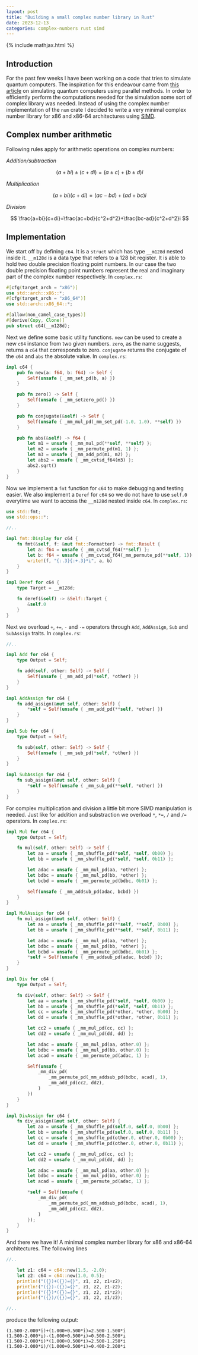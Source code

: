 ```yaml
---
layout: post
title: "Building a small complex number library in Rust"
date: 2023-12-13
categories: complex-numbers rust simd
---
```


{% include mathjax.html %}

## Introduction

For the past few weeks I have been working on a code that tries to simulate quantum computers. The inspiration for this endeavour came from [this article](https://arxiv.org/abs/1805.00988) on simulating quantum computers using parallel methods. In order to efficiently perform the computations needed for the simulation some sort of complex library was needed. Instead of using the complex number implementation of the `num` crate I decided to write a very minimal complex number library for x86 and x86-64 architectures using [SIMD](https://en.wikipedia.org/wiki/Single_instruction,_multiple_data).

## Complex number arithmetic

Following rules apply for arithmetic operations on complex numbers:

*Addition/subtraction*
 
$$
(a+bi)\pm(c+di)=(a\pm c)+(b\pm d)i
$$
 
*Multiplication*

$$
(a+bi)(c+di)=(ac-bd)+(ad+bc)i
$$

*Division*

$$
\frac{a+bi}{c+di}=\frac{ac+bd}{c^2+d^2}+\frac{bc-ad}{c^2+d^2}i
$$

## Implementation

We start off by defining `c64`. It is a `struct` which has type `__m128d` nested inside it. `__m128d` is a data type that refers to a 128 bit register. It is able to hold two double precision floating point numbers. In our case the two double precision floating point numbers represent the real and imaginary part of the complex number respectively. In `complex.rs`:
```rust
#[cfg(target_arch = "x86")]
use std::arch::x86::*;
#[cfg(target_arch = "x86_64")]
use std::arch::x86_64::*;

#[allow(non_camel_case_types)]
#[derive(Copy, Clone)]
pub struct c64(__m128d);
```

Next we define some basic utility functions. `new` can be used to create a new `c64` instance from two given numbers. `zero`, as the name suggests, returns a `c64` that corresponds to zero. `conjugate` returns the conjugate of the `c64` and `abs` the absolute value. In `complex.rs`:
```rust
impl c64 {
    pub fn new(a: f64, b: f64) -> Self {
        Self(unsafe { _mm_set_pd(b, a) })
    }

    pub fn zero() -> Self {
        Self(unsafe { _mm_setzero_pd() })
    }

    pub fn conjugate(&self) -> Self {
        Self(unsafe { _mm_mul_pd(_mm_set_pd(-1.0, 1.0), **self) })
    }

    pub fn abs(&self) -> f64 {
        let m1 = unsafe { _mm_mul_pd(**self, **self) };
        let m2 = unsafe { _mm_permute_pd(m1, 1) };
        let m3 = unsafe { _mm_add_pd(m1, m2) };
        let abs2 = unsafe { _mm_cvtsd_f64(m3) };
        abs2.sqrt()
    }
}
```

Now we implement a `fmt` function for `c64` to make debugging and testing easier. We also implement a `Deref` for `c64` so we do not have to use `self.0` everytime we want to access the `__m128d` nested inside `c64`. In `complex.rs`:
```rust
use std::fmt;
use std::ops::*;

//..

impl fmt::Display for c64 {
    fn fmt(&self, f: &mut fmt::Formatter) -> fmt::Result {
        let a: f64 = unsafe { _mm_cvtsd_f64(**self) };
        let b: f64 = unsafe { _mm_cvtsd_f64(_mm_permute_pd(**self, 1)) };
        write!(f, "{:.3}{:+.3}*i", a, b)
    }
}

impl Deref for c64 {
    type Target = __m128d;

    fn deref(&self) -> &Self::Target {
        &self.0
    }
}
```

Next we overload `+`, `+=`, `-` and `-=` operators through `Add`, `AddAssign`, `Sub` and `SubAssign` traits. In `complex.rs`:
```rust
//..

impl Add for c64 {
    type Output = Self;

    fn add(self, other: Self) -> Self {
        Self(unsafe { _mm_add_pd(*self, *other) })
    }
}

impl AddAssign for c64 {
    fn add_assign(&mut self, other: Self) {
        *self = Self(unsafe { _mm_add_pd(**self, *other) })
    }
}

impl Sub for c64 {
    type Output = Self;

    fn sub(self, other: Self) -> Self {
        Self(unsafe { _mm_sub_pd(*self, *other) })
    }
}

impl SubAssign for c64 {
    fn sub_assign(&mut self, other: Self) {
        *self = Self(unsafe { _mm_sub_pd(**self, *other) })
    }
}
```

For complex multiplication and division a little bit more SIMD manipulation is needed. Just like for addition and substraction we overload `*`, `*=`, `/` and `/=` operators. In `complex.rs`:
```rust
impl Mul for c64 {
    type Output = Self;

    fn mul(self, other: Self) -> Self {
        let aa = unsafe { _mm_shuffle_pd(*self, *self, 0b00) };
        let bb = unsafe { _mm_shuffle_pd(*self, *self, 0b11) };

        let adac = unsafe { _mm_mul_pd(aa, *other) };
        let bdbc = unsafe { _mm_mul_pd(bb, *other) };
        let bcbd = unsafe { _mm_permute_pd(bdbc, 0b01) };

        Self(unsafe { _mm_addsub_pd(adac, bcbd) })
    }
}

impl MulAssign for c64 {
    fn mul_assign(&mut self, other: Self) {
        let aa = unsafe { _mm_shuffle_pd(**self, **self, 0b00) };
        let bb = unsafe { _mm_shuffle_pd(**self, **self, 0b11) };

        let adac = unsafe { _mm_mul_pd(aa, *other) };
        let bdbc = unsafe { _mm_mul_pd(bb, *other) };
        let bcbd = unsafe { _mm_permute_pd(bdbc, 0b01) };
        *self = Self(unsafe { _mm_addsub_pd(adac, bcbd) });
    }
}

impl Div for c64 {
    type Output = Self;

    fn div(self, other: Self) -> Self {
        let aa = unsafe { _mm_shuffle_pd(*self, *self, 0b00) };
        let bb = unsafe { _mm_shuffle_pd(*self, *self, 0b11) };
        let cc = unsafe { _mm_shuffle_pd(*other, *other, 0b00) };
        let dd = unsafe { _mm_shuffle_pd(*other, *other, 0b11) };

        let cc2 = unsafe { _mm_mul_pd(cc, cc) };
        let dd2 = unsafe { _mm_mul_pd(dd, dd) };

        let adac = unsafe { _mm_mul_pd(aa, other.0) };
        let bdbc = unsafe { _mm_mul_pd(bb, other.0) };
        let acad = unsafe { _mm_permute_pd(adac, 1) };

        Self(unsafe {
            _mm_div_pd(
                _mm_permute_pd(_mm_addsub_pd(bdbc, acad), 1),
                _mm_add_pd(cc2, dd2),
            )
        })
    }
}

impl DivAssign for c64 {
    fn div_assign(&mut self, other: Self) {
        let aa = unsafe { _mm_shuffle_pd(self.0, self.0, 0b00) };
        let bb = unsafe { _mm_shuffle_pd(self.0, self.0, 0b11) };
        let cc = unsafe { _mm_shuffle_pd(other.0, other.0, 0b00) };
        let dd = unsafe { _mm_shuffle_pd(other.0, other.0, 0b11) };

        let cc2 = unsafe { _mm_mul_pd(cc, cc) };
        let dd2 = unsafe { _mm_mul_pd(dd, dd) };

        let adac = unsafe { _mm_mul_pd(aa, other.0) };
        let bdbc = unsafe { _mm_mul_pd(bb, other.0) };
        let acad = unsafe { _mm_permute_pd(adac, 1) };

        *self = Self(unsafe {
            _mm_div_pd(
                _mm_permute_pd(_mm_addsub_pd(bdbc, acad), 1),
                _mm_add_pd(cc2, dd2),
            )
        });
    }
}
```

And there we have it! A minimal complex number library for x86 and x86-64 architectures. The following lines
```rust
//..

    let z1: c64 = c64::new(1.5, -2.0);
    let z2: c64 = c64::new(1.0, 0.5);
    println!("({})+({})={}", z1, z2, z1+z2);
    println!("({})-({})={}", z1, z2, z1-z2);
    println!("({})*({})={}", z1, z2, z1*z2);
    println!("({})/({})={}", z1, z2, z1/z2);

//..
```
produce the following output:
```
(1.500-2.000*i)+(1.000+0.500*i)=2.500-1.500*i
(1.500-2.000*i)-(1.000+0.500*i)=0.500-2.500*i
(1.500-2.000*i)*(1.000+0.500*i)=2.500-1.250*i
(1.500-2.000*i)/(1.000+0.500*i)=0.400-2.200*i
```

